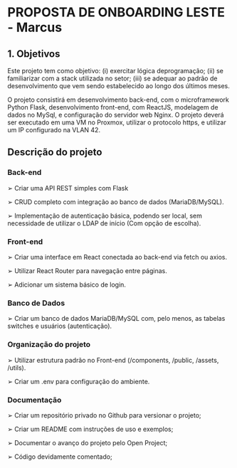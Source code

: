 # PROPOSTA DE ONBOARDING LESTE - Marcus

## 1. Objetivos

Este projeto tem como objetivo: 
(i) exercitar lógica deprogramação; 
(ii) se familiarizar com a stack utilizada no setor;
(iii) se adequar ao padrão de desenvolvimento que vem sendo estabelecido ao longo dos últimos meses. 

O projeto consistirá em desenvolvimento back-end, com o microframework Python Flask, desenvolvimento front-end, com ReactJS, modelagem de dados no MySql, e configuração do servidor web Nginx. O projeto deverá ser executado em uma VM no Proxmox, utilizar o protocolo https, e utilizar um IP configurado na VLAN 42.

## Descrição do projeto

### Back-end

➢ Criar uma API REST simples com Flask

➢ CRUD completo com integração ao banco de dados
(MariaDB/MySQL).

➢ Implementação de autenticação básica, podendo ser local,
sem necessidade de utilizar o LDAP de início (Com opção
de escolha).

### Front-end

➢ Criar uma interface em React conectada ao back-end via
fetch ou axios.

➢ Utilizar React Router para navegação entre páginas.

➢ Adicionar um sistema básico de login.

### Banco de Dados

➢ Criar um banco de dados MariaDB/MySQL com, pelo menos, as
tabelas switches e usuários (autenticação).

### Organização do projeto

➢ Utilizar estrutura padrão no Front-end (/components,
/public, /assets, /utils).

➢ Criar um .env para configuração do ambiente.


### Documentação

➢ Criar um repositório privado no Github para versionar o
projeto;

➢ Criar um README com instruções de uso e exemplos;

➢ Documentar o avanço do projeto pelo Open Project;

➢ Código devidamente comentado;